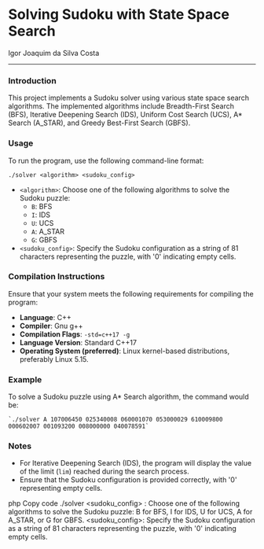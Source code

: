 # Solving Sudoku with State Space Search
Igor Joaquim da Silva Costa

<hr>

### Introduction
This project implements a Sudoku solver using various state space search algorithms. The implemented algorithms include Breadth-First Search (BFS), Iterative Deepening Search (IDS), Uniform Cost Search (UCS), A* Search (A_STAR), and Greedy Best-First Search (GBFS).

### Usage

To run the program, use the following command-line format:
```
./solver <algorithm> <sudoku_config>
```

- `<algorithm>`: Choose one of the following algorithms to solve the Sudoku puzzle:
    - `B`: BFS
    - `I`: IDS
    - `U`: UCS
    - `A`: A_STAR
    - `G`: GBFS
- `<sudoku_config>`: Specify the Sudoku configuration as a string of 81 characters representing the puzzle, with '0' indicating empty cells.

### Compilation Instructions

Ensure that your system meets the following requirements for compiling the program:

- **Language**: C++
- **Compiler**: Gnu g++
- **Compilation Flags**: `-std=c++17 -g`
- **Language Version**: Standard C++17
- **Operating System (preferred)**: Linux kernel-based distributions, preferably Linux 5.15.

### Example

To solve a Sudoku puzzle using A* Search algorithm, the command would be:
```
`./solver A 107006450 025340008 060001070 053000029 610009800 000602007 001093200 008000000 040078591`
```

### Notes

- For Iterative Deepening Search (IDS), the program will display the value of the limit (`lim`) reached during the search process.
- Ensure that the Sudoku configuration is provided correctly, with '0' representing empty cells.

php
Copy code
./solver <algorithm> <sudoku_config>
<algorithm>: Choose one of the following algorithms to solve the Sudoku puzzle: B for BFS, I for IDS, U for UCS, A for A_STAR, or G for GBFS.
<sudoku_config>: Specify the Sudoku configuration as a string of 81 characters representing the puzzle, with '0' indicating empty cells.
